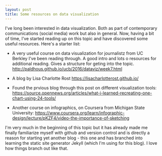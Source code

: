 ```yaml
---
layout: post
title: Some resources on data visualization
---
```

I've long been interested in data visualization. Both as part of contemporary communications (social media) work but also in general. Now, having a bit of time, I've started reading up on this topic and have discovered some useful resources. Here's a starter list:

- A very useful course on data visualization for journalistz from UC Berkley I've been reading through. A good intro and lots o resources for additional reading. Gives a structure for geting into the topic.
http://paldhous.github.io/ucb/2016/dataviz/week7.html

- A blog by Lisa Charlotte Rost
https://lisacharlotterost.github.io/

- Found the prvious blog through this post on different visualization tools:
https://source.opennews.org/articles/what-i-learned-recreating-one-chart-using-24-tools/

- Another course on infographics, on Coursera from Michigan State University: https://www.coursera.org/learn/infographic-design/lecture/pKZF4/video-the-importance-of-sketching


I'm very much in the beginning of this topic but it has already made me finally familiarize myself with github and version control and is directly a reason for starting yet another blog - this one and has branched into learning the static site generator Jekyll (which I'm using for this blog). I love how things branch out like that.
